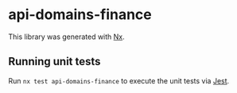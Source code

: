 # api-domains-finance

This library was generated with [Nx](https://nx.dev).

## Running unit tests

Run `nx test api-domains-finance` to execute the unit tests via [Jest](https://jestjs.io).
